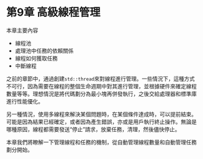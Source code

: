 # 第9章 高級線程管理

本章主要內容

- 線程池
- 處理池中任務的依賴關係
- 線程如何獲取任務
- 中斷線程

之前的章節中，通過創建`std::thread`來對線程進行管理。一些情況下，這種方式不可行，因為需要在線程的整個生命週期中對其進行管理，並根據硬件來確定線程數量等等。理想情況是將代碼劃分為最小塊再併發執行，之後交給處理器和標準庫進行性能優化。

另一種情況，使用多線程來解決某個問題時，在某個條件達成時，可以提前結束。可能是因為結果已經確定，或者因為產生錯誤，亦或是用戶執行終止操作。無論是哪種原因，線程都需要發送“停止”請求，放棄任務，清理，然後儘快停止。

本章我們將瞭解一下管理線程和任務的機制，從自動管理線程數量和自動管理任務劃分開始。